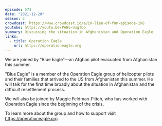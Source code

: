 ```yaml
---
episode: 571
date: "2021-12-20"
season: 3
crowdcast: https://www.crowdcast.io/e/in-lieu-of-fun-episode-198
youtube: https://youtu.be/PABG-UugTbo
summary: Discussing the situation in Afghanistan and Operation Eagle
links:
  - title: Operation Eagle
    url: https://operationeagle.org
---
```

We are joined by “Blue Eagle”—an Afghan pilot evacuated from Afghanistan this summer.

"Blue Eagle" is a member of the Operation Eagle group of helicopter pilots and their families that arrived to the US from Afghanistan this summer. He will talk for the first time broadly about the situation in Afghanistan and the difficult resettlement process.

We will also be joined by Maggie Feldman-Piltch, who has worked with Operation Eagle since the beginning of the crisis.

To learn more about the group and how to support visit https://operationeagle.org.
